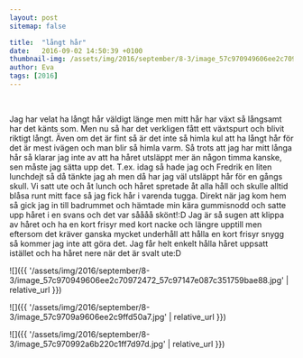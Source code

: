 ```yaml
---
layout: post
sitemap: false

title:  "långt hår"
date:   2016-09-02 14:50:39 +0100
thumbnail-img: /assets/img/2016/september/8-3/image_57c970949606ee2c70972472_57c97147e087c351759bae88.jpg
author: Eva
tags: [2016]
---
```


 




Jag har velat ha långt hår väldigt länge men mitt hår har växt så långsamt har det känts som. Men nu så har det verkligen fått ett växtspurt och blivit riktigt långt. Även om det är fint så är det inte så himla kul att ha långt hår för det är mest ivägen och man blir så himla varm. Så trots att jag har mitt långa hår så klarar jag inte av att ha håret utsläppt mer än någon timma kanske, sen måste jag sätta upp det. T.ex. idag så hade jag och Fredrik en liten lunchdejt så då tänkte jag ah men då har jag väl utsläppt hår för en gångs skull. Vi satt ute och åt lunch och håret spretade åt alla håll och skulle alltid blåsa runt mitt face så jag fick hår i varenda tugga. Direkt när jag kom hem så gick jag in till badrummet och hämtade min kära gummisnodd och satte upp håret i en svans och det var såååå skönt!:D Jag är så sugen att klippa av håret och ha en kort frisyr med kort nacke och längre upptill men eftersom det kräver ganska mycket underhåll att hålla en kort frisyr snygg så kommer jag inte att göra det. Jag får helt enkelt hålla håret uppsatt istället och ha håret nere när det är svalt ute:D

![]({{ '/assets/img/2016/september/8-3/image_57c970949606ee2c70972472_57c97147e087c351759bae88.jpg'  | relative_url }})

![]({{ '/assets/img/2016/september/8-3/image_57c9709a9606ee2c9ffd50a7.jpg'  | relative_url }})

![]({{ '/assets/img/2016/september/8-3/image_57c970992a6b220c1ff7d97d.jpg'  | relative_url }})

